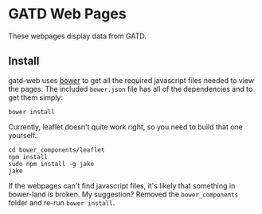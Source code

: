 GATD Web Pages
==============

These webpages display data from GATD.

Install
-------

gatd-web uses [bower](http://bower.io/) to get all the required javascript
files needed to view the pages. The included `bower.json` file has all of the
dependencies and to get them simply:

    bower install

Currently, leaflet doesn't quite work right, so you need to build that one
yourself.

    cd bower_components/leaflet
    npm install
    sudo npm install -g jake
    jake

If the webpages can't find javascript files, it's likely that something in
bower-land is broken. My suggestion? Removed the `bower_components` folder
and re-run `bower install`.

